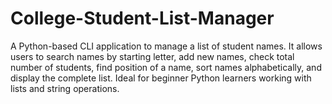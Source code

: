# College-Student-List-Manager
A Python-based CLI application to manage a list of student names. It allows users to search names by starting letter, add new names, check total number of students, find position of a name, sort names alphabetically, and display the complete list. Ideal for beginner Python learners working with lists and string operations.
